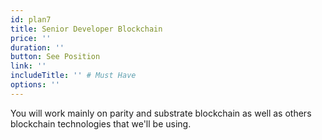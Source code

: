 ```yaml
---
id: plan7
title: Senior Developer Blockchain
price: ''
duration: ''
button: See Position
link: ''
includeTitle: '' # Must Have
options: ''
---
```


You will work mainly on parity and substrate blockchain as well as others blockchain technologies that we'll be using.

<!-- Passion at bringing a positive change to the world, Fluency in at least 2 dev languages, Understanding of what it takes to develop a large scale high tech infrastructure product, Fluent in English, Understand & follow Pareto 20/80 rule -->